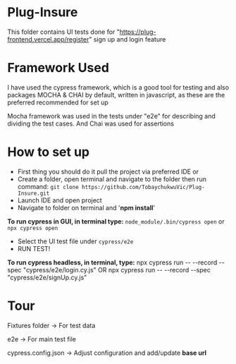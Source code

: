 # Plug-Insure
This folder contains UI tests done for "https://plug-frontend.vercel.app/register" sign up and login feature

# Framework Used
I have used the cypress framework, which is a good tool for  testing and also packages MOCHA & CHAI by default, written in javascript, as these are the preferred recommended for set up

Mocha framework was used in the tests under "e2e" for describing and dividing the test cases. And Chai was used for assertions

# How to set up
- First thing you should do it pull the project via preferred IDE or
- Create a folder, open terminal and navigate to the folder then run command:
`git clone https://github.com/TobaychukwuVic/Plug-Insure.git`
- Launch IDE and open project
- Navigate to folder on terminal and '**npm install**'

**To run cypress in GUI, in terminal type:** 
`node_module/.bin/cypress open` 
or
 `npx cypress open`
- Select the UI test file under `cypress/e2e` 
- RUN TEST!

**To run cypress headless, in terminal, type:**
npx cypress run -- --record --spec "cypress/e2e/login.cy.js" OR
npx cypress run -- --record --spec "cypress/e2e/signUp.cy.js" 

# Tour
Fixtures folder -> For test data

e2e -> For main test file

cypress.config.json -> Adjust configuration and add/update **base url**
